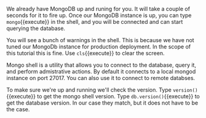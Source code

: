 We already have MongoDB up and runing for you. It will take a couple of seconds for it to fire up.
Once our MongoDB instance is up, you can type `mongo`{{execute}} in the shell, and you will be connected and can start querying the database.

You will see a bunch of warnings in the shell. This is because we have not tuned  our MongoDb instance for production deployment.
In the scope of this tutorial this is fine. Use `cls`{{execute}} to clear the screen.

Mongo shell is a utility that allows you to connect to the database, query it, and perform admistrative actions. By default it connects to a local
mongod instance on port 27017. You can also use it to connect to remote databses.

To make sure we're up and running we'll check the version. 
Type `version()`{{execute}} to get the mongo shell version.
Type `db.version()`{{execute}} to get the database version. 
In our case they match, but it does not have to be the case.


